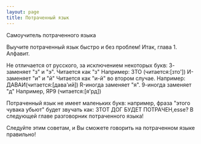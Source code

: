 ```yaml
---
layout: page
title: Потраченный язык
---
```

Самоучитель потраченного языка

Выучите потраченный язык быстро и без проблем!
Итак, глава 1. Алфавит.

Не отличается от русского, за исключением некоторых букв:
З- заменяет "з" и "э". Читается как "з" Например: ЗТО (читается:[зто'])
И-заменяет "и" и "й" Читается как "и-й" во втором случае. Например: ДАВАИ(читается:[дава'ий])
R-иногда заменяет "я".
9-иногда заменяет "д" Например, ЯР9 (читается:[я'рд])

Потраченный язык не имеет маленьких букв: например, фраза "этого чувака убьют" будет звучать как: ЗТОТ ДОГ БУДЕТ ПОТРАЧЕН,esse?
В следующей главе разговорник потраченного языка!

Следуйте этим советам, и Вы сможете говорить на потраченном языке правильно!
